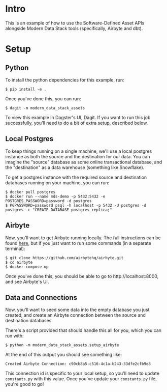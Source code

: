 # Intro

This is an example of how to use the Software-Defined Asset APIs alongside Modern Data Stack tools
(specifically, Airbyte and dbt).

# Setup

## Python

To install the python dependencies for this example, run:

```
$ pip install -e .
```

Once you've done this, you can run:

```
$ dagit -m modern_data_stack_assets
```

To view this example in Dagster's UI, Dagit. If you want to run this job successfully, you'll need to do a bit of extra setup, described below.

## Local Postgres

To keep things running on a single machine, we'll use a local postgres instance as both the source and the destination for our data. You can imagine the "source" database as some online transactional database, and the "destination" as a data warehouse (something like Snowflake).

To get a postgres instance with the required source and destination databases running on your machine, you can run:

```
$ docker pull postgres
$ docker run --name mds-demo -p 5432:5432 -e POSTGRES_PASSWORD=password -d postgres
$ PGPASSWORD=password psql -h localhost -p 5432 -U postgres -d postgres -c "CREATE DATABASE postgres_replica;"
```

## Airbyte

Now, you'll want to get Airbyte running locally. The full instructions can be found [here](https://docs.airbyte.com/deploying-airbyte/local-deployment), but if you just want to run some commands (in a separate terminal):

```
$ git clone https://github.com/airbytehq/airbyte.git
$ cd airbyte
$ docker-compose up
```

Once you've done this, you should be able to go to http://localhost:8000, and see Airbyte's UI.

## Data and Connections

Now, you'll want to seed some data into the empty database you just created, and create an Airbyte connection between the source and destination databases.

There's a script provided that should handle this all for you, which you can run with:

```
$ python -m modern_data_stack_assets.setup_airbyte
```

At the end of this output you should see something like:

```
Created Airbyte Connection: c90cb8a5-c516-4c1a-b243-33dfe2cfb9e8
```

This connection id is specific to your local setup, so you'll need to update `constants.py` with this
value. Once you've update your `constants.py` file, you're good to go!
